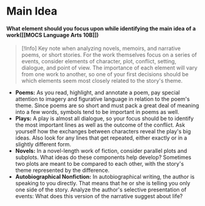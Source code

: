 # Main Idea

#### What element should you focus upon while identifying the main idea of a work([[MOCS Language Arts 10B]])
> [!Info] Key note when analyzing novels, memoirs, and narrative poems, or short stories.
> For the work themselves focus on a series of events, consider elements of character, plot, conflict, setting, dialogue, and point of view. The importance of each element will vary from one work to another, so one of your first decisions should be which elements seem most closely related to the story's theme.

- **Poems:** As you read, highlight, and annotate a poem, pay special attention to imagery and figurative language in relation to the poem's theme. Since poems are so short and must pack a great deal of meaning into a few words, symbols tend to be important in poems as well.
- **Plays:** A play is almost all dialogue, so your focus should be to identify the most important lines as well as the outcome of the conflict. Ask yourself how the exchanges between characters reveal the play's big ideas. Also look for any lines that get repeated, either exactly or in a slightly different form.
- **Novels:** In a novel-length work of fiction, consider parallel plots and subplots. What ideas do these components help develop? Sometimes two plots are meant to be compared to each other, with the story's theme represented by the difference.
- **Autobiographical Nonfiction:** In autobiographical writing, the author is speaking to you directly. That means that he or she is telling you only one side of the story. Analyze the author's selective presentation of events: What does this version of the narrative suggest about life?
